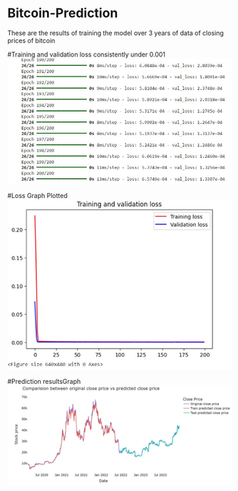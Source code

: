 # Bitcoin-Prediction
These are the results of training the model over 3 years of data of closing prices of bitcoin


#Training and validation loss consistently under 0.001
![main/Loss_values.jpg](https://github.com/CodingWeeb-Gaurav/Bitcoin-Prediction/blob/main/Loss_Values.jpg)

#Loss Graph Plotted
![Loss vs Epochs](https://github.com/CodingWeeb-Gaurav/Bitcoin-Prediction/blob/main/Loss_Graph.jpg)


#Prediction resultsGraph
![main/Prediction Result Graph.jpg](https://github.com/CodingWeeb-Gaurav/Bitcoin-Prediction/blob/main/Prediction%20Result%20Graph.jpg)
